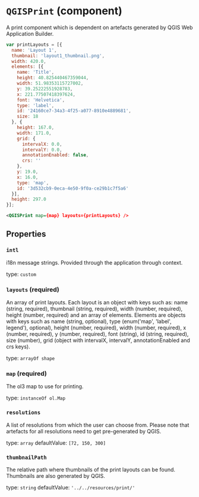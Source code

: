 `QGISPrint` (component)
=======================

A print component which is dependent on artefacts generated by QGIS Web Application Builder.

```javascript
var printLayouts = [{
  name: 'Layout 1',
  thumbnail: 'layout1_thumbnail.png',
  width: 420.0,
  elements: [{
    name: 'Title',
    height: 40.825440467359044,
    width: 51.98353115727002,
    y: 39.25222551928783,
    x: 221.77507418397624,
    font: 'Helvetica',
    type: 'label',
    id: '24160ce7-34a3-4f25-a077-8910e4889681',
    size: 18
  }, {
    height: 167.0,
    width: 171.0,
    grid: {
      intervalX: 0.0,
      intervalY: 0.0,
      annotationEnabled: false,
      crs: ''
    },
    y: 19.0,
    x: 16.0,
    type: 'map',
    id: '3d532cb9-0eca-4e50-9f0a-ce29b1c7f5a6'
  }],
  height: 297.0
}];
```

```xml
<QGISPrint map={map} layouts={printLayouts} />
```

Properties
----------

### `intl`

i18n message strings. Provided through the application through context.

type: `custom`


### `layouts` (required)

An array of print layouts. Each layout is an object with keys such as: name (string, required),
thumbnail (string, required), width (number, required), height (number, required) and an array of elements.
Elements are objects with keys such as name (string, optional), type (enum('map', 'label', legend'), optional),
height (number, required), width (number, required), x (number, required), y (number, required), font (string),
id (string, required), size (number), grid (object with intervalX, intervalY, annotationEnabled and crs keys).

type: `arrayOf shape`


### `map` (required)

The ol3 map to use for printing.

type: `instanceOf ol.Map`


### `resolutions`

A list of resolutions from which the user can choose from. Please note that artefacts for all resolutions need to get pre-generated by QGIS.

type: `array`
defaultValue: `[72, 150, 300]`


### `thumbnailPath`

The relative path where thumbnails of the print layouts can be found. Thumbnails are also generated by QGIS.

type: `string`
defaultValue: `'../../resources/print/'`

